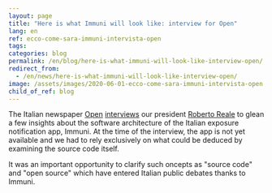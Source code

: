 ```yaml
---
layout: page
title: "Here is what Immuni will look like: interview for Open"
lang: en
ref: ecco-come-sara-immuni-intervista-open
tags:
categories: blog
permalink: /en/blog/here-is-what-immuni-will-look-like-interview-open/
redirect_from:
  - /en/news/here-is-what-immuni-will-look-like-interview-open/
image: /assets/images/2020-06-01-ecco-come-sara-immuni-intervista-open.png
child_of_ref: blog
---
```


The Italian newspaper [Open](https://www.open.online/) [interviews](https://www.open.online/2020/06/01/ecco-come-sara-immuni-app-per-contenere-i-contagi-del-coronavirus-nella-fase-2/) our president [Roberto Reale](/en/about-us/bio/roberto-reale) to glean a few insights about the software architecture of the Italian exposure notification app, Immuni. At the time of the interview, the app is not yet available and we had to rely exclusively on what could be deduced by examining the source code itself.

It was an important opportunity to clarify such oncepts as "source code" and "open source" which have entered Italian public debates thanks to Immuni.

